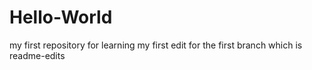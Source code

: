 # Hello-World
my first repository for learning
my first edit for the first branch which is readme-edits
